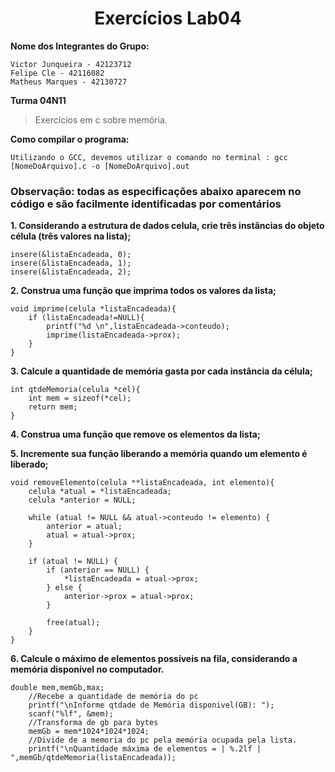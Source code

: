 <h1 align="center"> Exercícios Lab04</h1>

**Nome dos Integrantes do Grupo:**
```
Victor Junqueira - 42123712
Felipe Cle - 42116082
Matheus Marques - 42130727
```

**Turma 04N11**



> Exercícios em c sobre memória.


**Como compilar o programa:**

```
Utilizando o GCC, devemos utilizar o comando no terminal : gcc [NomeDoArquivo].c -o [NomeDoArquivo].out
```


### **Observação: todas as especificações abaixo aparecem no código e são facilmente identificadas por comentários**


**1. Considerando a estrutura de dados celula, crie três instâncias do objeto célula (três valores na lista);**
```
insere(&listaEncadeada, 0);
insere(&listaEncadeada, 1);
insere(&listaEncadeada, 2);
```

**2. Construa uma função que imprima todos os valores da lista;**
```
void imprime(celula *listaEncadeada){
    if (listaEncadeada!=NULL){
        printf("%d \n",listaEncadeada->conteudo);
        imprime(listaEncadeada->prox);
    }
}
```

**3. Calcule a quantidade de memória gasta por cada instância da célula;**
```
int qtdeMemoria(celula *cel){
    int mem = sizeof(*cel);
    return mem;
}
```

**4. Construa uma função que remove os elementos da lista;**

**5. Incremente sua função liberando a memória quando um elemento é liberado;**
```
void removeElemento(celula **listaEncadeada, int elemento){
    celula *atual = *listaEncadeada;
    celula *anterior = NULL;

    while (atual != NULL && atual->conteudo != elemento) {
        anterior = atual;
        atual = atual->prox;
    }

    if (atual != NULL) {
        if (anterior == NULL) {
            *listaEncadeada = atual->prox;
        } else {
            anterior->prox = atual->prox;
        }

        free(atual);
    }
}
```

**6. Calcule o máximo de elementos possíveis na fila, considerando a memória disponível no computador.**
```
double mem,memGb,max;
    //Recebe a quantidade de memória do pc
    printf("\nInforme qtdade de Memória disponivel(GB): "); 
    scanf("%lf", &mem);
    //Transforma de gb para bytes
    memGb = mem*1024*1024*1024;
    //Divide de a memoria do pc pela memória ocupada pela lista.
    printf("\nQuantidade máxima de elementos = | %.2lf | ",memGb/qtdeMemoria(listaEncadeada));
```

